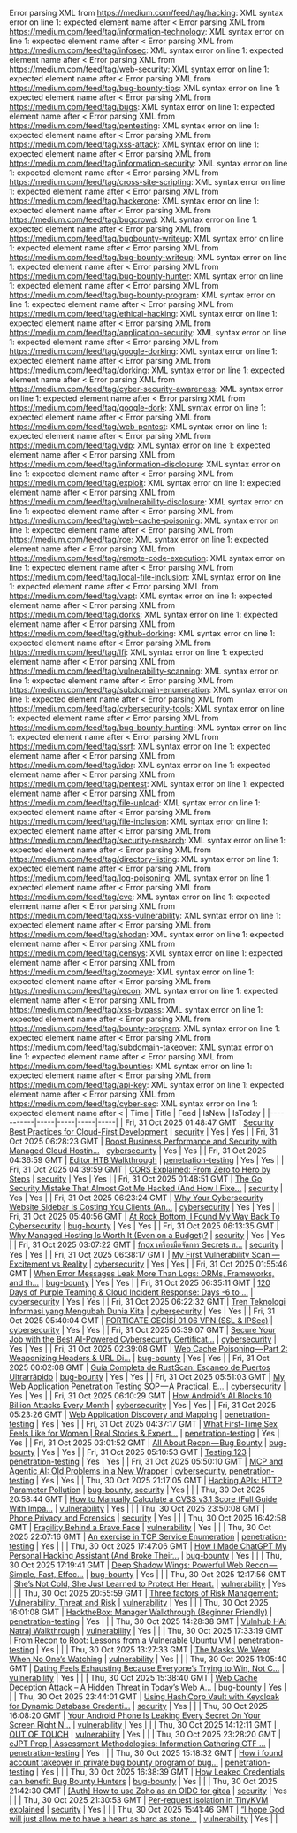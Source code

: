 Error parsing XML from https://medium.com/feed/tag/hacking: XML syntax error on line 1: expected element name after <
Error parsing XML from https://medium.com/feed/tag/information-technology: XML syntax error on line 1: expected element name after <
Error parsing XML from https://medium.com/feed/tag/infosec: XML syntax error on line 1: expected element name after <
Error parsing XML from https://medium.com/feed/tag/web-security: XML syntax error on line 1: expected element name after <
Error parsing XML from https://medium.com/feed/tag/bug-bounty-tips: XML syntax error on line 1: expected element name after <
Error parsing XML from https://medium.com/feed/tag/bugs: XML syntax error on line 1: expected element name after <
Error parsing XML from https://medium.com/feed/tag/pentesting: XML syntax error on line 1: expected element name after <
Error parsing XML from https://medium.com/feed/tag/xss-attack: XML syntax error on line 1: expected element name after <
Error parsing XML from https://medium.com/feed/tag/information-security: XML syntax error on line 1: expected element name after <
Error parsing XML from https://medium.com/feed/tag/cross-site-scripting: XML syntax error on line 1: expected element name after <
Error parsing XML from https://medium.com/feed/tag/hackerone: XML syntax error on line 1: expected element name after <
Error parsing XML from https://medium.com/feed/tag/bugcrowd: XML syntax error on line 1: expected element name after <
Error parsing XML from https://medium.com/feed/tag/bugbounty-writeup: XML syntax error on line 1: expected element name after <
Error parsing XML from https://medium.com/feed/tag/bug-bounty-writeup: XML syntax error on line 1: expected element name after <
Error parsing XML from https://medium.com/feed/tag/bug-bounty-hunter: XML syntax error on line 1: expected element name after <
Error parsing XML from https://medium.com/feed/tag/bug-bounty-program: XML syntax error on line 1: expected element name after <
Error parsing XML from https://medium.com/feed/tag/ethical-hacking: XML syntax error on line 1: expected element name after <
Error parsing XML from https://medium.com/feed/tag/application-security: XML syntax error on line 1: expected element name after <
Error parsing XML from https://medium.com/feed/tag/google-dorking: XML syntax error on line 1: expected element name after <
Error parsing XML from https://medium.com/feed/tag/dorking: XML syntax error on line 1: expected element name after <
Error parsing XML from https://medium.com/feed/tag/cyber-security-awareness: XML syntax error on line 1: expected element name after <
Error parsing XML from https://medium.com/feed/tag/google-dork: XML syntax error on line 1: expected element name after <
Error parsing XML from https://medium.com/feed/tag/web-pentest: XML syntax error on line 1: expected element name after <
Error parsing XML from https://medium.com/feed/tag/vdp: XML syntax error on line 1: expected element name after <
Error parsing XML from https://medium.com/feed/tag/information-disclosure: XML syntax error on line 1: expected element name after <
Error parsing XML from https://medium.com/feed/tag/exploit: XML syntax error on line 1: expected element name after <
Error parsing XML from https://medium.com/feed/tag/vulnerability-disclosure: XML syntax error on line 1: expected element name after <
Error parsing XML from https://medium.com/feed/tag/web-cache-poisoning: XML syntax error on line 1: expected element name after <
Error parsing XML from https://medium.com/feed/tag/rce: XML syntax error on line 1: expected element name after <
Error parsing XML from https://medium.com/feed/tag/remote-code-execution: XML syntax error on line 1: expected element name after <
Error parsing XML from https://medium.com/feed/tag/local-file-inclusion: XML syntax error on line 1: expected element name after <
Error parsing XML from https://medium.com/feed/tag/vapt: XML syntax error on line 1: expected element name after <
Error parsing XML from https://medium.com/feed/tag/dorks: XML syntax error on line 1: expected element name after <
Error parsing XML from https://medium.com/feed/tag/github-dorking: XML syntax error on line 1: expected element name after <
Error parsing XML from https://medium.com/feed/tag/lfi: XML syntax error on line 1: expected element name after <
Error parsing XML from https://medium.com/feed/tag/vulnerability-scanning: XML syntax error on line 1: expected element name after <
Error parsing XML from https://medium.com/feed/tag/subdomain-enumeration: XML syntax error on line 1: expected element name after <
Error parsing XML from https://medium.com/feed/tag/cybersecurity-tools: XML syntax error on line 1: expected element name after <
Error parsing XML from https://medium.com/feed/tag/bug-bounty-hunting: XML syntax error on line 1: expected element name after <
Error parsing XML from https://medium.com/feed/tag/ssrf: XML syntax error on line 1: expected element name after <
Error parsing XML from https://medium.com/feed/tag/idor: XML syntax error on line 1: expected element name after <
Error parsing XML from https://medium.com/feed/tag/pentest: XML syntax error on line 1: expected element name after <
Error parsing XML from https://medium.com/feed/tag/file-upload: XML syntax error on line 1: expected element name after <
Error parsing XML from https://medium.com/feed/tag/file-inclusion: XML syntax error on line 1: expected element name after <
Error parsing XML from https://medium.com/feed/tag/security-research: XML syntax error on line 1: expected element name after <
Error parsing XML from https://medium.com/feed/tag/directory-listing: XML syntax error on line 1: expected element name after <
Error parsing XML from https://medium.com/feed/tag/log-poisoning: XML syntax error on line 1: expected element name after <
Error parsing XML from https://medium.com/feed/tag/cve: XML syntax error on line 1: expected element name after <
Error parsing XML from https://medium.com/feed/tag/xss-vulnerability: XML syntax error on line 1: expected element name after <
Error parsing XML from https://medium.com/feed/tag/shodan: XML syntax error on line 1: expected element name after <
Error parsing XML from https://medium.com/feed/tag/censys: XML syntax error on line 1: expected element name after <
Error parsing XML from https://medium.com/feed/tag/zoomeye: XML syntax error on line 1: expected element name after <
Error parsing XML from https://medium.com/feed/tag/recon: XML syntax error on line 1: expected element name after <
Error parsing XML from https://medium.com/feed/tag/xss-bypass: XML syntax error on line 1: expected element name after <
Error parsing XML from https://medium.com/feed/tag/bounty-program: XML syntax error on line 1: expected element name after <
Error parsing XML from https://medium.com/feed/tag/subdomain-takeover: XML syntax error on line 1: expected element name after <
Error parsing XML from https://medium.com/feed/tag/bounties: XML syntax error on line 1: expected element name after <
Error parsing XML from https://medium.com/feed/tag/api-key: XML syntax error on line 1: expected element name after <
Error parsing XML from https://medium.com/feed/tag/cyber-sec: XML syntax error on line 1: expected element name after <
| Time | Title | Feed | IsNew | IsToday |
|-----------|-----|-----|-----|-----|
| Fri, 31 Oct 2025 01:48:47 GMT | [Security Best Practices for Cloud-First Development](https://freedium.cfd/https://medium.com/p/edce7ed65488) | [security](https://medium.com/feed/tag/security) | Yes | Yes |
| Fri, 31 Oct 2025 06:28:23 GMT | [Boost Business Performance and Security with Managed Cloud Hostin...](https://freedium.cfd/https://medium.com/p/e75ac740cead) | [cybersecurity](https://medium.com/feed/tag/cybersecurity) | Yes | Yes |
| Fri, 31 Oct 2025 04:36:59 GMT | [Editor HTB Walkthrough](https://freedium.cfd/https://medium.com/p/c9e7ddc0c088) | [penetration-testing](https://medium.com/feed/tag/penetration-testing) | Yes | Yes |
| Fri, 31 Oct 2025 04:39:59 GMT | [CORS Explained: From Zero to Hero by Steps](https://freedium.cfd/https://medium.com/p/b96352b3f250) | [security](https://medium.com/feed/tag/security) | Yes | Yes |
| Fri, 31 Oct 2025 01:48:51 GMT | [The Go Security Mistake That Almost Got Me Hacked (And How I Fixe...](https://freedium.cfd/https://medium.com/p/d262ea18a512) | [security](https://medium.com/feed/tag/security) | Yes | Yes |
| Fri, 31 Oct 2025 06:23:24 GMT | [Why Your Cybersecurity Website Sidebar Is Costing You Clients (An...](https://freedium.cfd/https://medium.com/p/9b278e5173dd) | [cybersecurity](https://medium.com/feed/tag/cybersecurity) | Yes | Yes |
| Fri, 31 Oct 2025 05:40:56 GMT | [At Rock Bottom, I Found My Way Back To Cybersecurity](https://freedium.cfd/https://medium.com/p/4068aed6bb34) | [bug-bounty](https://medium.com/feed/tag/bug-bounty) | Yes | Yes |
| Fri, 31 Oct 2025 06:13:35 GMT | [Why Managed Hosting Is Worth It (Even on a Budget)?](https://freedium.cfd/https://medium.com/p/21366f590ab0) | [security](https://medium.com/feed/tag/security) | Yes | Yes |
| Fri, 31 Oct 2025 03:07:22 GMT | [fnox เครื่องมือจัดการ Secrets ส...](https://freedium.cfd/https://medium.com/p/f2189565e60c) | [security](https://medium.com/feed/tag/security) | Yes | Yes |
| Fri, 31 Oct 2025 06:38:17 GMT | [My First Vulnerability Scan — Excitement vs Reality](https://freedium.cfd/https://medium.com/p/f7d991372db2) | [cybersecurity](https://medium.com/feed/tag/cybersecurity) | Yes | Yes |
| Fri, 31 Oct 2025 01:55:46 GMT | [When Error Messages Leak More Than Logs: ORMs, Frameworks, and th...](https://freedium.cfd/https://medium.com/p/cfb336ce1117) | [bug-bounty](https://medium.com/feed/tag/bug-bounty) | Yes | Yes |
| Fri, 31 Oct 2025 06:35:11 GMT | [120 Days of Purple Teaming & Cloud Incident Response: Days -6 to ...](https://freedium.cfd/https://medium.com/p/efd38cd2fac0) | [cybersecurity](https://medium.com/feed/tag/cybersecurity) | Yes | Yes |
| Fri, 31 Oct 2025 06:22:32 GMT | [Tren Teknologi Informasi yang Mengubah Dunia Kita](https://freedium.cfd/https://medium.com/p/94c51e8c1cc2) | [cybersecurity](https://medium.com/feed/tag/cybersecurity) | Yes | Yes |
| Fri, 31 Oct 2025 05:40:04 GMT | [FORTIGATE GEÇİŞİ 01.06 VPN (SSL & IPSec)](https://freedium.cfd/https://medium.com/p/03031de86ac8) | [cybersecurity](https://medium.com/feed/tag/cybersecurity) | Yes | Yes |
| Fri, 31 Oct 2025 05:39:07 GMT | [Secure Your Job with the Best AI-Powered Cybersecurity Certificat...](https://freedium.cfd/https://medium.com/p/638639f7a370) | [cybersecurity](https://medium.com/feed/tag/cybersecurity) | Yes | Yes |
| Fri, 31 Oct 2025 02:39:08 GMT | [ Web Cache Poisoning — Part 2: Weaponizing Headers & URL Di...](https://freedium.cfd/https://medium.com/p/bbb7b2c0159a) | [bug-bounty](https://medium.com/feed/tag/bug-bounty) | Yes | Yes |
| Fri, 31 Oct 2025 00:02:08 GMT | [Guía Completa de RustScan: Escaneo de Puertos Ultrarrápido](https://freedium.cfd/https://medium.com/p/da6ab7b7fed7) | [bug-bounty](https://medium.com/feed/tag/bug-bounty) | Yes | Yes |
| Fri, 31 Oct 2025 05:51:03 GMT | [My Web Application Penetration Testing SOP — A Practical, E...](https://freedium.cfd/https://medium.com/p/38a1a7b91a8a) | [cybersecurity](https://medium.com/feed/tag/cybersecurity) | Yes | Yes |
| Fri, 31 Oct 2025 06:10:29 GMT | [How Android’s AI Blocks 10 Billion Attacks Every Month](https://freedium.cfd/https://medium.com/p/7a3e370f92f9) | [cybersecurity](https://medium.com/feed/tag/cybersecurity) | Yes | Yes |
| Fri, 31 Oct 2025 05:23:26 GMT | [Web Application Discovery and Mapping](https://freedium.cfd/https://medium.com/p/144c8257e72b) | [penetration-testing](https://medium.com/feed/tag/penetration-testing) | Yes | Yes |
| Fri, 31 Oct 2025 04:37:17 GMT | [What First-Time Sex Feels Like for Women \| Real Stories & Expert...](https://freedium.cfd/https://medium.com/p/5463fc788c5c) | [penetration-testing](https://medium.com/feed/tag/penetration-testing) | Yes | Yes |
| Fri, 31 Oct 2025 03:01:52 GMT | [All About Recon — Bug Bounty](https://freedium.cfd/https://medium.com/p/2ec869fcbe45) | [bug-bounty](https://medium.com/feed/tag/bug-bounty) | Yes | Yes |
| Fri, 31 Oct 2025 05:10:53 GMT | [Testing 123](https://freedium.cfd/https://medium.com/p/118f8ff0e544) | [penetration-testing](https://medium.com/feed/tag/penetration-testing) | Yes | Yes |
| Fri, 31 Oct 2025 05:50:10 GMT | [MCP and Agentic AI: Old Problems in a New Wrapper](https://freedium.cfd/https://medium.com/p/55923c4e22f7) | [cybersecurity](https://medium.com/feed/tag/cybersecurity), [penetration-testing](https://medium.com/feed/tag/penetration-testing) | Yes | Yes |
| Thu, 30 Oct 2025 21:17:05 GMT | [Hacking APIs: HTTP Parameter Pollution](https://freedium.cfd/https://medium.com/p/fba389e55ada) | [bug-bounty](https://medium.com/feed/tag/bug-bounty), [security](https://medium.com/feed/tag/security) | Yes |  |
| Thu, 30 Oct 2025 20:58:44 GMT | [How to Manually Calculate a CVSS v3.1 Score (Full Guide With Impa...](https://freedium.cfd/https://medium.com/p/6ef25b09f684) | [vulnerability](https://medium.com/feed/tag/vulnerability) | Yes |  |
| Thu, 30 Oct 2025 23:50:08 GMT | [Phone Privacy and Forensics](https://freedium.cfd/https://medium.com/p/15885ef2dff1) | [security](https://medium.com/feed/tag/security) | Yes |  |
| Thu, 30 Oct 2025 16:42:58 GMT | [Fragility Behind a Brave Face](https://freedium.cfd/https://medium.com/p/acd53c2432f5) | [vulnerability](https://medium.com/feed/tag/vulnerability) | Yes |  |
| Thu, 30 Oct 2025 22:07:16 GMT | [An exercise in TCP Service Enumeration](https://freedium.cfd/https://medium.com/p/21b5f8af8828) | [penetration-testing](https://medium.com/feed/tag/penetration-testing) | Yes |  |
| Thu, 30 Oct 2025 17:47:06 GMT | [How I Made ChatGPT My Personal Hacking Assistant (And Broke Their...](https://freedium.cfd/https://medium.com/p/ee37d4a725c2) | [bug-bounty](https://medium.com/feed/tag/bug-bounty) | Yes |  |
| Thu, 30 Oct 2025 17:19:41 GMT | [Deep Shadow Wings: Powerful Web Recon — Simple, Fast, Effec...](https://freedium.cfd/https://medium.com/p/305648621512) | [bug-bounty](https://medium.com/feed/tag/bug-bounty) | Yes |  |
| Thu, 30 Oct 2025 12:17:56 GMT | [She’s Not Cold, She Just Learned to Protect Her Heart.](https://freedium.cfd/https://medium.com/p/433979e98577) | [vulnerability](https://medium.com/feed/tag/vulnerability) | Yes |  |
| Thu, 30 Oct 2025 20:55:59 GMT | [Three factors of Risk Management: Vulnerability, Threat and Risk](https://freedium.cfd/https://medium.com/p/0097abc61ae5) | [vulnerability](https://medium.com/feed/tag/vulnerability) | Yes |  |
| Thu, 30 Oct 2025 16:01:08 GMT | [HacktheBox: Manager Walkthrough (Beginner Friendly)](https://freedium.cfd/https://medium.com/p/2ce7854f0a4a) | [penetration-testing](https://medium.com/feed/tag/penetration-testing) | Yes |  |
| Thu, 30 Oct 2025 14:28:38 GMT | [Vulnhub HA: Natraj Walkthrough](https://freedium.cfd/https://medium.com/p/14db2d148d41) | [vulnerability](https://medium.com/feed/tag/vulnerability) | Yes |  |
| Thu, 30 Oct 2025 17:33:19 GMT | [From Recon to Root: Lessons from a Vulnerable Ubuntu VM](https://freedium.cfd/https://medium.com/p/07c9afb15a53) | [penetration-testing](https://medium.com/feed/tag/penetration-testing) | Yes |  |
| Thu, 30 Oct 2025 13:27:33 GMT | [The Masks We Wear When No One’s Watching](https://freedium.cfd/https://medium.com/p/1224c7806a0e) | [vulnerability](https://medium.com/feed/tag/vulnerability) | Yes |  |
| Thu, 30 Oct 2025 11:05:40 GMT | [Dating Feels Exhausting Because Everyone’s Trying to Win, Not C...](https://freedium.cfd/https://medium.com/p/c00714910112) | [vulnerability](https://medium.com/feed/tag/vulnerability) | Yes |  |
| Thu, 30 Oct 2025 15:38:40 GMT | [Web Cache Deception Attack – A Hidden Threat in Today’s Web A...](https://freedium.cfd/https://medium.com/p/9b7b4b37a3a0) | [bug-bounty](https://medium.com/feed/tag/bug-bounty) | Yes |  |
| Thu, 30 Oct 2025 23:44:01 GMT | [Using HashiCorp Vault with Keycloak for Dynamic Database Credenti...](https://freedium.cfd/https://medium.com/p/b66321905865) | [security](https://medium.com/feed/tag/security) | Yes |  |
| Thu, 30 Oct 2025 16:08:20 GMT | [Your Android Phone Is Leaking Every Secret On Your Screen Right N...](https://freedium.cfd/https://medium.com/p/766dfcc0dced) | [vulnerability](https://medium.com/feed/tag/vulnerability) | Yes |  |
| Thu, 30 Oct 2025 14:12:11 GMT | [OUT OF TOUCH](https://freedium.cfd/https://medium.com/p/869b61f2e459) | [vulnerability](https://medium.com/feed/tag/vulnerability) | Yes |  |
| Thu, 30 Oct 2025 23:28:20 GMT | [eJPT Prep \| Assessment Methodologies: Information Gathering CTF ...](https://freedium.cfd/https://medium.com/p/5b7add24f311) | [penetration-testing](https://medium.com/feed/tag/penetration-testing) | Yes |  |
| Thu, 30 Oct 2025 15:18:32 GMT | [How i found account takeover in private bug bounty program of bug...](https://freedium.cfd/https://medium.com/p/21df5ed3ed3c) | [penetration-testing](https://medium.com/feed/tag/penetration-testing) | Yes |  |
| Thu, 30 Oct 2025 16:38:39 GMT | [How Leaked Credentials can benefit Bug Bounty Hunters](https://freedium.cfd/https://medium.com/p/71252b8781da) | [bug-bounty](https://medium.com/feed/tag/bug-bounty) | Yes |  |
| Thu, 30 Oct 2025 21:42:30 GMT | [\[Auth\] How to use Zoho as an OIDC for gitea](https://freedium.cfd/https://medium.com/p/ed77efd8a58e) | [security](https://medium.com/feed/tag/security) | Yes |  |
| Thu, 30 Oct 2025 21:30:53 GMT | [Per-request isolation in TinyKVM explained](https://freedium.cfd/https://medium.com/p/080e84328ba4) | [security](https://medium.com/feed/tag/security) | Yes |  |
| Thu, 30 Oct 2025 15:41:46 GMT | [“I hope God will just allow me to have a heart as hard as stone...](https://freedium.cfd/https://medium.com/p/11e715a951d2) | [vulnerability](https://medium.com/feed/tag/vulnerability) | Yes |  |

